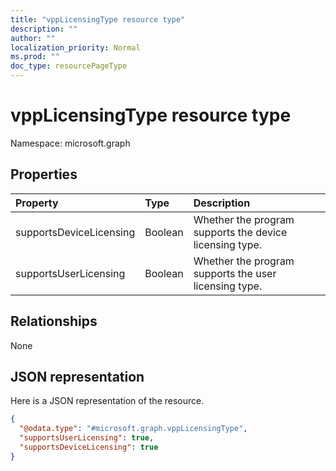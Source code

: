 ```yaml
---
title: "vppLicensingType resource type"
description: ""
author: ""
localization_priority: Normal
ms.prod: ""
doc_type: resourcePageType
---
```


# vppLicensingType resource type


Namespace: microsoft.graph



## Properties
|Property|Type|Description|
|:---|:---|:---|
|supportsDeviceLicensing|Boolean|Whether the program supports the device licensing type.|
|supportsUserLicensing|Boolean|Whether the program supports the user licensing type.|

## Relationships
None

## JSON representation
Here is a JSON representation of the resource.
<!-- {
  "blockType": "resource",
  "@odata.type": "microsoft.graph.vppLicensingType"
}
-->
``` json
{
  "@odata.type": "#microsoft.graph.vppLicensingType",
  "supportsUserLicensing": true,
  "supportsDeviceLicensing": true
}
```

